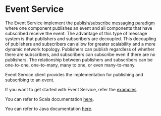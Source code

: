 Event Service
=========================

The Event Service implement the [publish/subscribe messaging paradigm](https://en.wikipedia.org/wiki/Publish%E2%80%93subscribe_pattern) where one component publishes an event and all components that have subscribed receive the event.
The advantage of this type of message system is that publishers and subscribers are decoupled. This decoupling of publishers and subscribers can allow for greater scalability and a more dynamic network topology.
Publishers can publish regardless of whether there are subscribers, and subscribers can subscribe even if there are no publishers. 
The relationship between publishers and subscribers can be one-to-one, one-to-many, many to one, or even many-to-many. 

Event Service client provides the implementation for publishing and subscribing to an event.

If you want to get started with Event Service, refer the [examples](https://tmtsoftware.github.io/csw-prod/services/event.html).

You can refer to Scala documentation [here](https://tmtsoftware.github.io/csw-prod/api/scala/csw/event/api/index.html).

You can refer to Java documentation [here](https://tmtsoftware.github.io/csw-prod/api/java/?/index.html).
